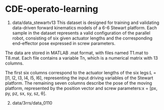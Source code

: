 # CDE-operato-learning

1. data/data_stewartv13
This dataset is designed for training and validating data-driven forward kinematics models of a 6-6 Stewart platform.
Each sample in the dataset represents a valid configuration of the parallel robot, consisting of six given actuator lengths and the corresponding end-effector pose expressed in screw parameters.

The data are stored in MATLAB .mat format, with files named T1.mat to T8.mat.
Each file contains a variable Tn, which is a numerical matrix with 13 columns.

The first six columns correspond to the actuator lengths of the six legs:L = [l1, l2, l3, l4, l5, l6], representing the input driving variables of the Stewart platform.
The remaining seven columns describe the pose of the moving platform, represented by the position vector and screw parameters:x = [px, py, pz, sx, sy, sz, θ].

2. data/3rrs/data_0110
